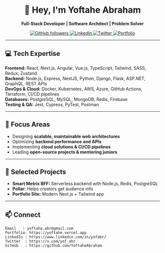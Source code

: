 <div align="center">

# 👋 Hey, I'm Yoftahe Abraham  
**Full-Stack Developer | Software Architect | Problem Solver**  

<p>
  <a href="https://github.com/YoftaheAbraham?tab=followers">
    <img alt="GitHub followers" src="https://img.shields.io/github/followers/YoftaheAbraham?color=green&logo=github">
  </a>
  <a href="https://www.linkedin.com/in/yofabr/">
    <img src="https://img.shields.io/badge/LinkedIn-0077B5?style=flat&logo=linkedin&logoColor=white" alt="LinkedIn" />
  </a>
  <a href="https://x.com/yof_abr">
    <img src="https://img.shields.io/badge/Twitter-1DA1F2?style=flat&logo=twitter&logoColor=white" alt="Twitter" />
  </a>
  <a href="https://yoftahe.vercel.app">
    <img src="https://img.shields.io/badge/Portfolio-FF5722?style=flat&logo=google-chrome&logoColor=white" alt="Portfolio" />
  </a>
</p>

</div>

---

## 💻 Tech Expertise
**Frontend:** React, Next.js, Angular, Vue.js, TypeScript, Tailwind, SASS, Redux, Zustand  
**Backend:** Node.js, Express, NestJS, Python, Django, Flask, ASP.NET, GraphQL, REST APIs  
**DevOps & Cloud:** Docker, Kubernetes, AWS, Azure, GitHub Actions, Terraform, CI/CD pipelines  
**Databases:** PostgreSQL, MySQL, MongoDB, Redis, Firebase  
**Testing & QA:** Jest, Cypress, PyTest, Postman  

---

## 🎯 Focus Areas
- Designing **scalable, maintainable web architectures**  
- Optimizing **backend performance and APIs**  
- Implementing **cloud solutions & CI/CD pipelines**  
- Leading **open-source projects & mentoring juniors**  

---

## 📂 Selected Projects
- **Smart Metrix BFF:** Serverless backend with Node.js, Redis, PostgreSQL  
- **Pollar:** Helps creators get audience info
- **Portfolio Site:** Modern Next.js + Tailwind app  

---

## 📫 Connect
```text
Email   : yoftahe.abr@gmail.com
Portfolio: https://yoftahe.vercel.app
LinkedIn : https://www.linkedin.com/in/yofabr/
Twitter  : https://x.com/yof_abr
GitHub   : https://github.com/YoftaheAbraham
